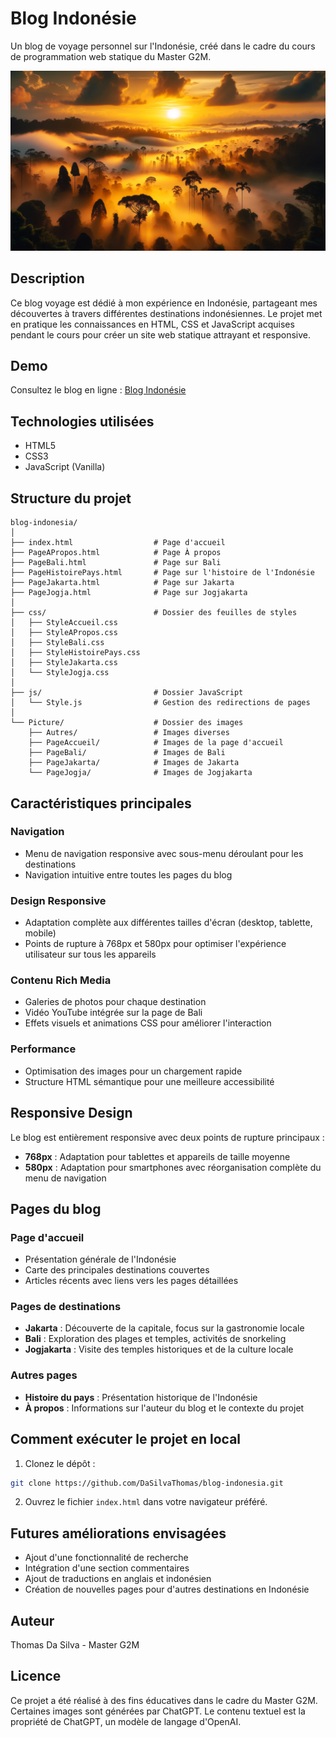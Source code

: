 # Blog Indonésie

Un blog de voyage personnel sur l'Indonésie, créé dans le cadre du cours de programmation web statique du Master G2M.

![Aperçu du site](Picture/PageAccueil/jungle_sunset_HighViewpoint.png)

## Description

Ce blog voyage est dédié à mon expérience en Indonésie, partageant mes découvertes à travers différentes destinations indonésiennes. Le projet met en pratique les connaissances en HTML, CSS et JavaScript acquises pendant le cours pour créer un site web statique attrayant et responsive.

## Demo

Consultez le blog en ligne : [Blog Indonésie](https://dasilvathomas.github.io/blog-indonesia/index.html)

## Technologies utilisées

- HTML5
- CSS3
- JavaScript (Vanilla)

## Structure du projet

```
blog-indonesia/
│
├── index.html                  # Page d'accueil
├── PageAPropos.html            # Page À propos
├── PageBali.html               # Page sur Bali
├── PageHistoirePays.html       # Page sur l'histoire de l'Indonésie
├── PageJakarta.html            # Page sur Jakarta
├── PageJogja.html              # Page sur Jogjakarta
│  
├── css/                        # Dossier des feuilles de styles
│   ├── StyleAccueil.css
│   ├── StyleAPropos.css
│   ├── StyleBali.css
│   ├── StyleHistoirePays.css
│   ├── StyleJakarta.css
│   └── StyleJogja.css
│      
├── js/                         # Dossier JavaScript
│   └── Style.js                # Gestion des redirections de pages
│      
└── Picture/                    # Dossier des images
    ├── Autres/                 # Images diverses
    ├── PageAccueil/            # Images de la page d'accueil
    ├── PageBali/               # Images de Bali
    ├── PageJakarta/            # Images de Jakarta
    └── PageJogja/              # Images de Jogjakarta
```

## Caractéristiques principales

### Navigation
- Menu de navigation responsive avec sous-menu déroulant pour les destinations
- Navigation intuitive entre toutes les pages du blog

### Design Responsive
- Adaptation complète aux différentes tailles d'écran (desktop, tablette, mobile)
- Points de rupture à 768px et 580px pour optimiser l'expérience utilisateur sur tous les appareils

### Contenu Rich Media
- Galeries de photos pour chaque destination
- Vidéo YouTube intégrée sur la page de Bali
- Effets visuels et animations CSS pour améliorer l'interaction

### Performance
- Optimisation des images pour un chargement rapide
- Structure HTML sémantique pour une meilleure accessibilité

## Responsive Design

Le blog est entièrement responsive avec deux points de rupture principaux :
- **768px** : Adaptation pour tablettes et appareils de taille moyenne
- **580px** : Adaptation pour smartphones avec réorganisation complète du menu de navigation

## Pages du blog

### Page d'accueil
- Présentation générale de l'Indonésie
- Carte des principales destinations couvertes
- Articles récents avec liens vers les pages détaillées

### Pages de destinations
- **Jakarta** : Découverte de la capitale, focus sur la gastronomie locale
- **Bali** : Exploration des plages et temples, activités de snorkeling
- **Jogjakarta** : Visite des temples historiques et de la culture locale

### Autres pages
- **Histoire du pays** : Présentation historique de l'Indonésie
- **À propos** : Informations sur l'auteur du blog et le contexte du projet

## Comment exécuter le projet en local

1. Clonez le dépôt :
```bash
git clone https://github.com/DaSilvaThomas/blog-indonesia.git
```

2. Ouvrez le fichier `index.html` dans votre navigateur préféré.

## Futures améliorations envisagées

- Ajout d'une fonctionnalité de recherche
- Intégration d'une section commentaires
- Ajout de traductions en anglais et indonésien
- Création de nouvelles pages pour d'autres destinations en Indonésie

## Auteur

Thomas Da Silva - Master G2M

## Licence

Ce projet a été réalisé à des fins éducatives dans le cadre du Master G2M.
Certaines images sont générées par ChatGPT. Le contenu textuel est la propriété de ChatGPT, un modèle de langage d'OpenAI.
